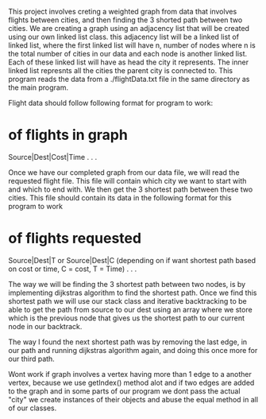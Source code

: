 This project involves creting a weighted graph from data that involves flights between cities, and then finding the 3 shorted path between two cities. We are creating a graph using an adjacency list that will be created using our own linked list class. this adjacency list will be a linked list of linked list, where the first linked list will have n, number of nodes where n is the total number of cities in our data and each node is another linked list. Each of these linked list will have as head the city it represents. The inner linked list represnts all the cities the parent city is connected to. This program reads the data from a ./flightData.txt file in the same directory as the main program.

Flight data should follow following format for program to work:

# of flights in graph
Source|Dest|Cost|Time
.
.
.

Once we have our completed graph from our data file, we will read the requested flight file. This file will contain which city we want to start with and which to end with. We then get the 3 shortest path between these two cities. This file should contain its data in the following format for this program to work

# of flights requested
Source|Dest|T or Source|Dest|C (depending on if want shortest path based on cost or time, C = cost, T = Time)
.
.
.

The way we will be finding the 3 shortest path between two nodes, is by implementing dijkstras algorithm to find the shortest path. Once we find this shortest path we will use our stack class and iterative backtracking to be able to get the path from source to our dest using an array where we store which is the previous node that gives us the shortest path to our current node in our backtrack.

The way I found the next shortest path was by removing the last edge, in our path and running dijkstras algorithm again, and doing this once more for our third path.

Wont work if graph involves a vertex having more than 1 edge to a another vertex, because we use getIndex() method alot and if two edges are added to the graph and in some parts of our program we dont pass the actual "city" we create instances of their objects and abuse the equal method in all of our classes.